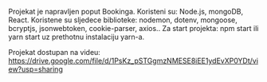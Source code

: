 Projekat je napravljen poput Bookinga. 
Koristeni su: Node.js, mongoDB, React.
Koristene su sljedece biblioteke: nodemon, dotenv, mongoose, bcryptjs, jsonwebtoken, cookie-parser, axios..
Za start projekta: npm start ili yarn start uz prethotnu instalaciju yarn-a.

Projekat dostupan na videu: https://drive.google.com/file/d/1PsKz_pSTGgmzNMESE8iEE1ydEvXP0YDt/view?usp=sharing
